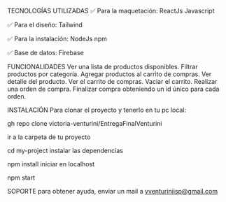 TECNOLOGÍAS UTILIZADAS
✅ Para la maquetación:
ReactJs
Javascript

✅ Para el diseño:
Tailwind

✅ Para la instalación:
NodeJs
npm

✅ Base de datos:
Firebase

FUNCIONALIDADES
Ver una lista de productos disponibles.
Filtrar productos por categoría.
Agregar productos al carrito de compras.
Ver detalle del producto.
Ver el carrito de compras.
Vaciar el carrito.
Realizar una orden de compra.
Finalizar compra obteniendo un id único para cada orden.


INSTALACIÓN
Para clonar el proyecto y tenerlo en tu pc local:

  gh repo clone victoria-venturini/EntregaFinalVenturini
  
ir a la carpeta de tu proyecto

  cd my-project
instalar las dependencias

  npm install
iniciar en localhost

  npm start
  
SOPORTE
para obtener ayuda, enviar un mail a vventuriniisp@gmail.com